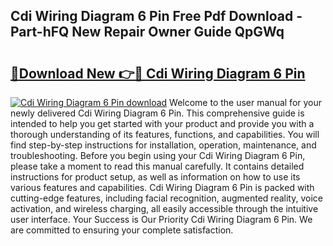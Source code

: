 ## Cdi Wiring Diagram 6 Pin Free Pdf Download - Part-hFQ New Repair Owner Guide QpGWq

# <h2><a href="http://dfo355p.blite.top/?on=Cdi+Wiring+Diagram+6+Pin">🔗Download New 👉🔴 Cdi Wiring Diagram 6 Pin</a></h2>

[![Cdi Wiring Diagram 6 Pin download](https://i.imgur.com/lujVjoI.png)](http://dfo355p.blite.top/?on=Cdi+Wiring+Diagram+6+Pin)
Welcome to the user manual for your newly delivered Cdi Wiring Diagram 6 Pin. This comprehensive guide is intended to help you get started with your product and provide you with a thorough understanding of its features, functions, and capabilities. You will find step-by-step instructions for installation, operation, maintenance, and troubleshooting. Before you begin using your Cdi Wiring Diagram 6 Pin, please take a moment to read this manual carefully. It contains detailed instructions for product setup, as well as information on how to use its various features and capabilities. Cdi Wiring Diagram 6 Pin is packed with cutting-edge features, including facial recognition, augmented reality, voice activation, and wireless charging, all easily accessible through the intuitive user interface. Your Success is Our Priority Cdi Wiring Diagram 6 Pin. We are committed to ensuring your complete satisfaction.
